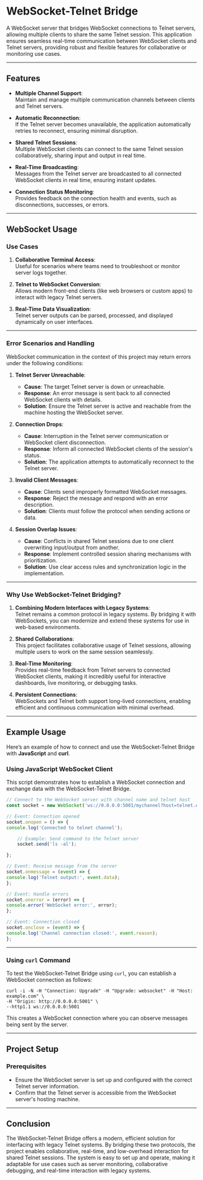 # WebSocket-Telnet Bridge

A WebSocket server that bridges WebSocket connections to Telnet servers, allowing multiple clients to share the same Telnet session. This application ensures seamless real-time communication between WebSocket clients and Telnet servers, providing robust and flexible features for collaborative or monitoring use cases.

---

## Features

- **Multiple Channel Support**:  
  Maintain and manage multiple communication channels between clients and Telnet servers.

- **Automatic Reconnection**:  
  If the Telnet server becomes unavailable, the application automatically retries to reconnect, ensuring minimal disruption.

- **Shared Telnet Sessions**:  
  Multiple WebSocket clients can connect to the same Telnet session collaboratively, sharing input and output in real time.

- **Real-Time Broadcasting**:  
  Messages from the Telnet server are broadcasted to all connected WebSocket clients in real time, ensuring instant updates.

- **Connection Status Monitoring**:  
  Provides feedback on the connection health and events, such as disconnections, successes, or errors.

---

## WebSocket Usage

### Use Cases
1. **Collaborative Terminal Access**:  
   Useful for scenarios where teams need to troubleshoot or monitor server logs together.

2. **Telnet to WebSocket Conversion**:  
   Allows modern front-end clients (like web browsers or custom apps) to interact with legacy Telnet servers.

3. **Real-Time Data Visualization**:  
   Telnet server outputs can be parsed, processed, and displayed dynamically on user interfaces.

---

### Error Scenarios and Handling
WebSocket communication in the context of this project may return errors under the following conditions:

1. **Telnet Server Unreachable**:
    - **Cause**: The target Telnet server is down or unreachable.
    - **Response**: An error message is sent back to all connected WebSocket clients with details.
    - **Solution**: Ensure the Telnet server is active and reachable from the machine hosting the WebSocket server.

2. **Connection Drops**:
    - **Cause**: Interruption in the Telnet server communication or WebSocket client disconnection.
    - **Response**: Inform all connected WebSocket clients of the session's status.
    - **Solution**: The application attempts to automatically reconnect to the Telnet server.

3. **Invalid Client Messages**:
    - **Cause**: Clients send improperly formatted WebSocket messages.
    - **Response**: Reject the message and respond with an error description.
    - **Solution**: Clients must follow the protocol when sending actions or data.

4. **Session Overlap Issues**:
    - **Cause**: Conflicts in shared Telnet sessions due to one client overwriting input/output from another.
    - **Response**: Implement controlled session sharing mechanisms with prioritization.
    - **Solution**: Use clear access rules and synchronization logic in the implementation.

---

### Why Use WebSocket-Telnet Bridging?

1. **Combining Modern Interfaces with Legacy Systems**:  
   Telnet remains a common protocol in legacy systems. By bridging it with WebSockets, you can modernize and extend these systems for use in web-based environments.

2. **Shared Collaborations**:  
   This project facilitates collaborative usage of Telnet sessions, allowing multiple users to work on the same session seamlessly.

3. **Real-Time Monitoring**:  
   Provides real-time feedback from Telnet servers to connected WebSocket clients, making it incredibly useful for interactive dashboards, live monitoring, or debugging tasks.

4. **Persistent Connections**:  
   WebSockets and Telnet both support long-lived connections, enabling efficient and continuous communication with minimal overhead.

---

## Example Usage

Here’s an example of how to connect and use the WebSocket-Telnet Bridge with **JavaScript** and **curl**.

### Using JavaScript WebSocket Client
This script demonstrates how to establish a WebSocket connection and exchange data with the WebSocket-Telnet Bridge.
```javascript
// Connect to the WebSocket server with channel name and telnet host
const socket = new WebSocket('ws://0.0.0.0:5001/mychannel?host=telnet.example.com:23');

// Event: Connection opened
socket.onopen = () => {
console.log('Connected to telnet channel');

    // Example: Send command to the Telnet server
    socket.send('ls -al');

};

// Event: Receive message from the server
socket.onmessage = (event) => {
console.log('Telnet output:', event.data);
};

// Event: Handle errors
socket.onerror = (error) => {
console.error('WebSocket error:', error);
};

// Event: Connection closed
socket.onclose = (event) => {
console.log('Channel connection closed:', event.reason);
};

```
---

### Using `curl` Command
To test the WebSocket-Telnet Bridge using `curl`, you can establish a WebSocket connection as follows:

```shell script
curl -i -N -H "Connection: Upgrade" -H "Upgrade: websocket" -H "Host: example.com" \
-H "Origin: http://0.0.0.0:5001" \
--http1.1 ws://0.0.0.0:5001
```


This creates a WebSocket connection where you can observe messages being sent by the server.

---

## Project Setup

### Prerequisites
- Ensure the WebSocket server is set up and configured with the correct Telnet server information.
- Confirm that the Telnet server is accessible from the WebSocket server's hosting machine.

---

## Conclusion

The WebSocket-Telnet Bridge offers a modern, efficient solution for interfacing with legacy Telnet systems. By bridging these two protocols, the project enables collaborative, real-time, and low-overhead interaction for shared Telnet sessions. The system is easy to set up and operate, making it adaptable for use cases such as server monitoring, collaborative debugging, and real-time interaction with legacy systems.
